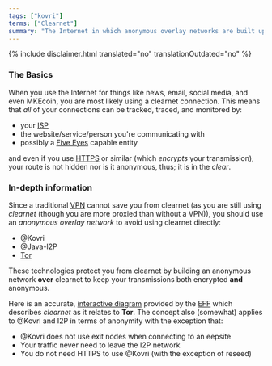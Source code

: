 ```yaml
---
tags: ["kovri"]
terms: ["Clearnet"]
summary: "The Internet in which anonymous overlay networks are built upon"
---
```


{% include disclaimer.html translated="no" translationOutdated="no" %}
### The Basics

When you use the Internet for things like news, email, social media, and even MKEcoin, you are most likely using a clearnet connection. This means that *all* of your connections can be tracked, traced, and monitored by:

- your [ISP](https://en.wikipedia.org/wiki/ISP)
- the website/service/person you're communicating with
- possibly a [Five Eyes](https://en.wikipedia.org/wiki/5_Eyes) capable entity

and even if you use [HTTPS](https://en.wikipedia.org/wiki/HTTPS) or similar (which *encrypts* your transmission), your route is not hidden nor is it anonymous, thus; it is in the *clear*.

### In-depth information

Since a traditional [VPN](https://en.wikipedia.org/wiki/VPN) cannot save you from clearnet (as you are still using *clearnet* (though you are more proxied than without a VPN)), you should use an *anonymous overlay network* to avoid using clearnet directly:

- @Kovri
- @Java-I2P
- [Tor](https://torproject.org/)

These technologies protect you from clearnet by building an anonymous network **over** clearnet to keep your transmissions both encrypted **and** anonymous.

Here is an accurate, [interactive diagram](https://www.eff.org/pages/tor-and-https) provided by the [EFF](https://www.eff.org/) which describes *clearnet* as it relates to **Tor**. The concept also (somewhat) applies to @Kovri and I2P in terms of anonymity with the exception that:

- @Kovri does not use exit nodes when connecting to an eepsite
- Your traffic never need to leave the I2P network
- You do not need HTTPS to use @Kovri (with the exception of reseed)
